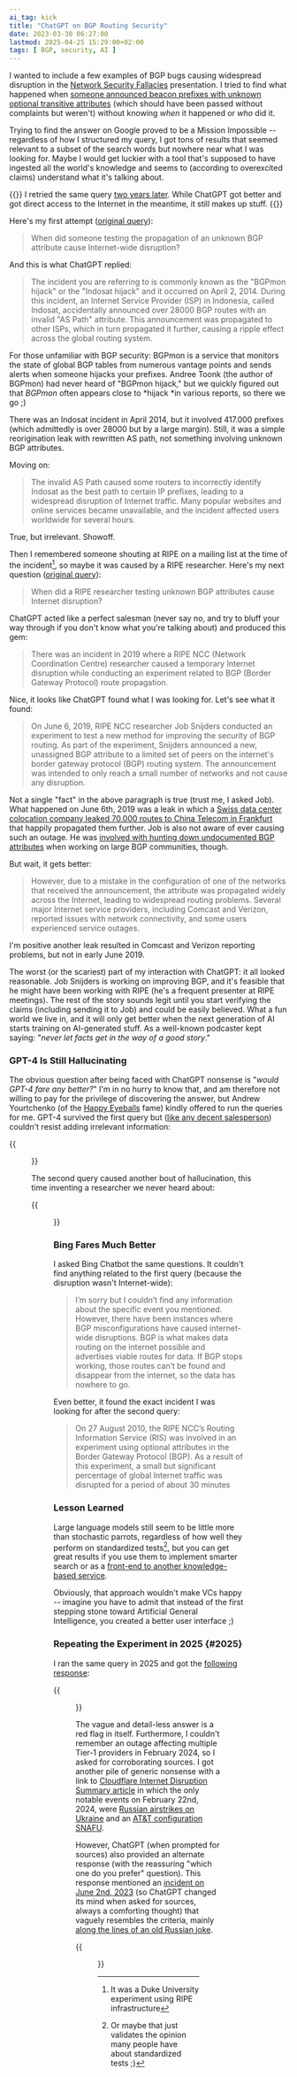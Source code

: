 ```yaml
---
ai_tag: kick
title: "ChatGPT on BGP Routing Security"
date: 2023-03-30 06:27:00
lastmod: 2025-04-25 15:29:00+02:00
tags: [ BGP, security, AI ]
---
```

I wanted to include a few examples of BGP bugs causing widespread disruption in the [Network Security Fallacies](https://my.ipspace.net/bin/list?id=Net101#NETSEC) presentation. I tried to find what happened when [someone announced beacon prefixes with unknown optional transitive attributes](https://labs.ripe.net/author/erik/ripe-ncc-and-duke-university-bgp-experiment/) (which should have been passed without complaints but weren't) without knowing *when* it happened or *who* did it.

Trying to find the answer on Google proved to be a Mission Impossible -- regardless of how I structured my query, I got tons of results that seemed relevant to a subset of the search words but nowhere near what I was looking for. Maybe I would get luckier with a tool that's supposed to have ingested all the world's knowledge and seems to (according to overexcited claims) understand what it's talking about.
<!--more-->
{{<note update>}}
I retried the same query [two years later](#2025). While ChatGPT got better and got direct access to the Internet in the meantime, it still makes up stuff.
{{</note>}}

Here's my first attempt ([original query](/2023/03/chatgpt-bgp-1.png)):

> When did someone testing the propagation of an unknown BGP attribute cause Internet-wide disruption?

And this is what ChatGPT replied:

> The incident you are referring to is commonly known as the "BGPmon hijack" or the "Indosat hijack" and it occurred on April 2, 2014. During this incident, an Internet Service Provider (ISP) in Indonesia, called Indosat, accidentally announced over 28000 BGP routes with an invalid "AS Path" attribute. This announcement was propagated to other ISPs, which in turn propagated it further, causing a ripple effect across the global routing system.

For those unfamiliar with BGP security: BGPmon is a service that monitors the state of global BGP tables from numerous vantage points and sends alerts when someone hijacks your prefixes. Andree Toonk (the author of BGPmon) had never heard of "BGPmon hijack," but we quickly figured out that *BGPmon* often appears close to *hijack *in various reports, so there we go ;)

There was an Indosat incident in April 2014, but it involved 417.000 prefixes (which admittedly is over 28000 but by a large margin). Still, it was a simple reorigination leak with rewritten AS path, not something involving unknown BGP attributes.

Moving on:

> The invalid AS Path caused some routers to incorrectly identify Indosat as the best path to certain IP prefixes, leading to a widespread disruption of Internet traffic. Many popular websites and online services became unavailable, and the incident affected users worldwide for several hours.

True, but irrelevant. Showoff.

Then I remembered someone shouting at RIPE on a mailing list at the time of the incident[^RD], so maybe it was caused by a RIPE researcher. Here's my next question ([original query](/2023/03/chatgpt-bgp-2.png)):

[^RD]: It was a Duke University experiment using RIPE infrastructure

> When did a RIPE researcher testing unknown BGP attributes cause Internet disruption?

ChatGPT acted like a perfect salesman (never say no, and try to bluff your way through if you don't know what you're talking about) and produced this gem:

> There was an incident in 2019 where a RIPE NCC (Network Coordination Centre) researcher caused a temporary Internet disruption while conducting an experiment related to BGP (Border Gateway Protocol) route propagation.

Nice, it looks like ChatGPT found what I was looking for. Let's see what it found:

> On June 6, 2019, RIPE NCC researcher Job Snijders conducted an experiment to test a new method for improving the security of BGP routing. As part of the experiment, Snijders announced a new, unassigned BGP attribute to a limited set of peers on the internet's border gateway protocol (BGP) routing system. The announcement was intended to only reach a small number of networks and not cause any disruption.

Not a single "fact" in the above paragraph is true (trust me, I asked Job). What happened on June 6th, 2019 was a leak in which a [Swiss data center colocation company leaked 70.000 routes to China Telecom in Frankfurt](https://www.manrs.org/2019/06/large-european-routing-leak-sends-traffic-through-china-telecom/) that happily propagated them further. Job is also not aware of ever causing such an outage. He was [involved with hunting down undocumented BGP attributes](https://www.rfc-editor.org/rfc/rfc8093.html) when working on large BGP communities, though.

But wait, it gets better:

> However, due to a mistake in the configuration of one of the networks that received the announcement, the attribute was propagated widely across the Internet, leading to widespread routing problems. Several major Internet service providers, including Comcast and Verizon, reported issues with network connectivity, and some users experienced service outages.

I'm positive another leak resulted in Comcast and Verizon reporting problems, but not in early June 2019.

The worst (or the scariest) part of my interaction with ChatGPT: it all looked reasonable. Job Snijders is working on improving BGP, and it's feasible that he might have been working with RIPE (he's a frequent presenter at RIPE meetings). The rest of the story sounds legit until you start verifying the claims (including sending it to Job) and could be easily believed. What a fun world we live in, and it will only get better when the next generation of AI starts training on AI-generated stuff. As a well-known podcaster kept saying: "_never let facts get in the way of a good story_."

### GPT-4 Is Still Hallucinating

The obvious question after being faced with ChatGPT nonsense is "_would GPT-4 fare any better?_" I'm in no hurry to know that, and am therefore not willing to pay for the privilege of discovering the answer, but Andrew Yourtchenko (of the [Happy Eyeballs](/2013/03/happy-eyeballs-happiness-defined-by/) fame) kindly offered to run the queries for me. GPT-4 survived the first query but ([like any decent salesperson](/2023/03/worth-reading-dangers-knowing-everything/)) couldn't resist adding irrelevant information:

{{<figure src="/2023/03/gpt4-1.jpg">}}

The second query caused another bout of hallucination, this time inventing a researcher we never heard about:

{{<figure src="/2023/03/gpt4-2.jpg">}}

### Bing Fares Much Better

I asked Bing Chatbot the same questions. It couldn't find anything related to the first query (because the disruption wasn't Internet-wide):

> I’m sorry but I couldn’t find any information about the specific event you mentioned. However, there have been instances where BGP misconfigurations have caused internet-wide disruptions. BGP is what makes data routing on the internet possible and advertises viable routes for data. If BGP stops working, those routes can’t be found and disappear from the internet, so the data has nowhere to go.

Even better, it found the exact incident I was looking for after the second query:

> On 27 August 2010, the RIPE NCC’s Routing Information Service (RIS) was involved in an experiment using optional attributes in the Border Gateway Protocol (BGP). As a result of this experiment, a small but significant percentage of global Internet traffic was disrupted for a period of about 30 minutes

### Lesson Learned

Large language models still seem to be little more than stochastic parrots, regardless of how well they perform on standardized tests[^ST], but you can get great results if you use them to implement smarter search or as a [front-end to another knowledge-based service](https://writings.stephenwolfram.com/2023/03/chatgpt-gets-its-wolfram-superpowers/).

Obviously, that approach wouldn't make VCs happy -- imagine you have to admit that instead of the first stepping stone toward Artificial General Intelligence, you created a better user interface ;)

[^ST]: Or maybe that just validates the opinion many people have about standardized tests ;)

### Repeating the Experiment in 2025 {#2025}

I ran the same query in 2025 and got the [following response](https://chatgpt.com/share/680b8ea6-ab58-8000-964e-163bdcabf371):

{{<figure src="/2023/03/chatgpt-bgp-2025-1.png">}}

The vague and detail-less answer is a red flag in itself. Furthermore, I couldn't remember an outage affecting multiple Tier-1 providers in February 2024, so I asked for corroborating sources. I got another pile of generic nonsense with a link to [Cloudflare Internet Disruption Summary article](https://blog.cloudflare.com/q1-2024-internet-disruption-summary) in which the only notable events on February 22nd, 2024, were [Russian airstrikes on Ukraine](https://blog.cloudflare.com/q1-2024-internet-disruption-summary/#ukraine) and an [AT&T configuration SNAFU](https://blog.cloudflare.com/q1-2024-internet-disruption-summary/#at-t-united-states).

However, ChatGPT (when prompted for sources) also provided an alternate response (with the reassuring "which one do you prefer" question). This response mentioned an [incident on June 2nd, 2023](https://labs.ripe.net/author/emileaben/unknown-attribute-28-a-source-of-entropy-in-interdomain-routing/) (so ChatGPT changed its mind when asked for sources, always a comforting thought) that vaguely resembles the criteria, mainly [along the lines of an old Russian joke](/2019/11/stretched-layer-2-subnets-in-azure/#joke).

{{<figure src="/2023/03/chatgpt-bgp-2025-2.png">}}
